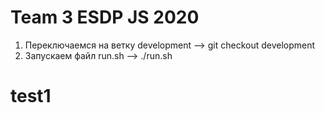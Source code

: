 # Team 3 ESDP JS 2020
    
1) Переключаемся на ветку development --> git checkout development
2) Запускаем файл run.sh --> ./run.sh


# test1
